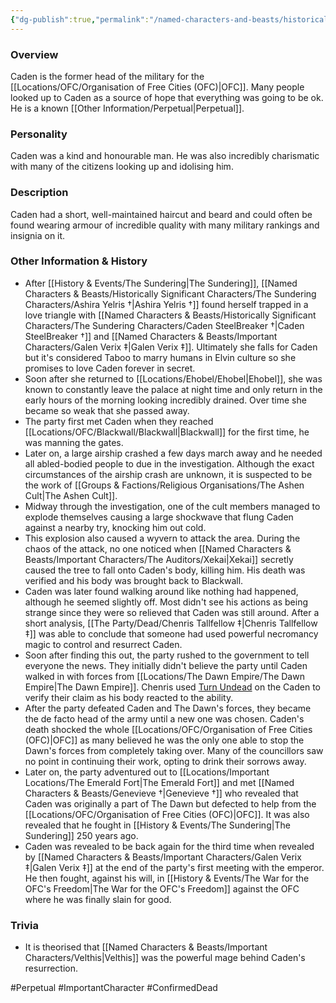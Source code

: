 ```yaml
---
{"dg-publish":true,"permalink":"/named-characters-and-beasts/historically-significant-characters/the-sundering-characters/caden-steel-breaker/","tags":["NPC"],"updated":"2025-05-27T10:55:52.519+01:00"}
---
```


### Overview
Caden is the former head of the military for the [[Locations/OFC/Organisation of Free Cities (OFC)\|OFC]]. Many people looked up to Caden as a source of hope that everything was going to be ok. He is a known [[Other Information/Perpetual\|Perpetual]].

### Personality
Caden was a kind and honourable man. He was also incredibly charismatic with many of the citizens looking up and idolising him.  

### Description
Caden had a short, well-maintained haircut and beard and could often be found wearing armour of incredible quality with many military rankings and insignia on it. 

### Other Information & History
- After [[History & Events/The Sundering\|The Sundering]], [[Named Characters & Beasts/Historically Significant  Characters/The Sundering Characters/Ashira Yelris †\|Ashira Yelris †]] found herself trapped in a love triangle with [[Named Characters & Beasts/Historically Significant  Characters/The Sundering Characters/Caden SteelBreaker †\|Caden SteelBreaker †]] and [[Named Characters & Beasts/Important Characters/Galen Verix ‡\|Galen Verix ‡]]. Ultimately she falls for Caden but it's considered Taboo to marry humans in Elvin culture so she promises to love Caden forever in secret.
- Soon after she returned to [[Locations/Ehobel/Ehobel\|Ehobel]], she was known to constantly leave the palace at night time and only return in the early hours of the morning looking incredibly drained. Over time she became so weak that she passed away. 
- The party first met Caden when they reached [[Locations/OFC/Blackwall/Blackwall\|Blackwall]] for the first time, he was manning the gates. 
- Later on, a large airship crashed a few days march away and he needed all abled-bodied people to due in the investigation. Although the exact circumstances of the airship crash are unknown, it is suspected to be the work of [[Groups & Factions/Religious Organisations/The Ashen Cult\|The Ashen Cult]]. 
- Midway through the investigation, one of the cult members managed to explode themselves causing a large shockwave that flung Caden against a nearby try, knocking him out cold. 
- This explosion also caused a wyvern to attack the area. During the chaos of the attack, no one noticed when [[Named Characters & Beasts/Important Characters/The Auditors/Xekai\|Xekai]] secretly caused the tree to fall onto Caden's body, killing him. His death was verified and his body was brought back to Blackwall.
- Caden was later found walking around like nothing had happened, although he seemed slightly off. Most didn't see his actions as being strange since they were so relieved that Caden was still around.  After a short analysis, [[The Party/Dead/Chenris Tallfellow ‡\|Chenris Tallfellow ‡]] was able to conclude that someone had used powerful necromancy magic to control and resurrect Caden. 
- Soon after finding this out, the party rushed to the government to tell everyone the news. They initially didn't believe the party until Caden walked in with forces from [[Locations/The Dawn Empire/The Dawn Empire\|The Dawn Empire]]. Chenris used [Turn Undead](https://www.dndbeyond.com/forums/dungeons-dragons-discussion/rules-game-mechanics/101287-turn-undead-question?srsltid=AfmBOoqek5ftHkFv7V2UosQg75wp8kgJYrGS_HpYwYvIm21VcnJu-m0G) on the Caden to verify their claim as his body reacted to the ability. 
- After the party defeated Caden and The Dawn's forces, they became the de facto head of the army until a new one was chosen. Caden's death shocked the whole [[Locations/OFC/Organisation of Free Cities (OFC)\|OFC]] as many believed he was the only one able to stop the Dawn's forces from completely taking over. Many of the councillors saw no point in continuing their work, opting to drink their sorrows away.
- Later on, the party adventured out to [[Locations/Important Locations/The Emerald Fort\|The Emerald Fort]] and met [[Named Characters & Beasts/Genevieve †\|Genevieve †]] who revealed that Caden was originally a part of The Dawn but defected to help from the [[Locations/OFC/Organisation of Free Cities (OFC)\|OFC]]. It was also revealed that he fought in [[History & Events/The Sundering\|The Sundering]] 250 years ago.
- Caden was revealed to be back again for the third time when revealed by [[Named Characters & Beasts/Important Characters/Galen Verix ‡\|Galen Verix ‡]] at the end of the party's first meeting with the emperor. He then fought, against his will, in [[History & Events/The War for the OFC's Freedom\|The War for the OFC's Freedom]] against the OFC where he was finally slain for good. 

### Trivia
- It is theorised that [[Named Characters & Beasts/Important Characters/Velthis\|Velthis]] was the powerful mage behind Caden's resurrection.

#Perpetual #ImportantCharacter #ConfirmedDead